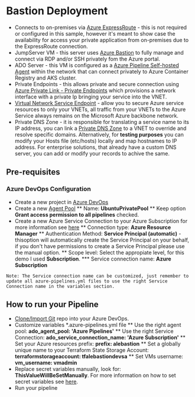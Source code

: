 # Bastion Deployment

* Connects to on-premises via [Azure ExpressRoute](https://azure.microsoft.com/en-us/services/expressroute/) - this is not required or configured in this sample, however it's meant to show case the availability for access your private application from on-premises due to the ExpressRoute connection.
* JumpServer VM - this server uses [Azure Bastion](https://azure.microsoft.com/en-us/services/azure-bastion/) to fully manage and connect via RDP and/or SSH privately fom the Azure portal.
* ADO Server - this VM is configured as a [Azure Pipeline Self-hosted Agent](https://docs.microsoft.com/en-us/azure/devops/pipelines/agents/agents) within the network that can connect privately to Azure Container Registry and AKS cluster.
* Private Endpoints - this allows private and secure connection using [Azure Private Link - Private Endpoints](https://docs.microsoft.com/en-us/azure/private-link/private-endpoint-overview) which provisions a network interface with a private Ip bringing your service into the VNET.
* [Virtual Network Service Endpoint](https://docs.microsoft.com/en-us/azure/private-link/private-endpoint-overview) - allow you to secure Azure service resources to only your VNETs, all traffic from your VNETs to the Azure Service always remains on the Microsoft Azure backbone network. 
* Private DNS Zone - it is responsible for translating a service name to its IP address, you can link a [Private DNS Zone](https://docs.microsoft.com/en-us/azure/dns/private-dns-overview) to a VNET to override and resolve specific domains. Alternatively, for **testing purposes** you can modify your Hosts file (etc/hosts) locally and map hostnames to IP address. For enterprise solutions, that already have a custom DNS server, you can add or modify your records to achive the same.

## Pre-requisites

### Azure DevOps Configuration
* Create a new project in [Azure DevOps](https://dev.azure.com/)
* Create a new [Agent Pool](https://docs.microsoft.com/en-us/azure/devops/pipelines/agents/pools-queues)
** Name: **UbuntuPrivatePool**
** Keep option **Grant access permission to all pipelines** checked.
* Create a new Azure Service Connection to your Azure Subscription for more information see [here](https://docs.microsoft.com/en-us/azure/devops/pipelines/library/service-endpoints)
** Connection type: **Azure Resource Manager**
** Authentication Method: **Service Principal (automatic)** - thisoption will automatically create the Service Principal on your behalf, if you don't have permissions to create a Service Principal please use the manual option.
** Scope level: Select the appropiate level, for this demo I used **Subscription**.
*** Service connection name: **Azure Subscription** 
```
Note: The Service connection name can be customized, just remember to update all azure-pipelines.yml files to use the right Service Connection name in the variables section.
```

## How to run your Pipeline
* [Clone/Import Git](https://docs.microsoft.com/en-us/azure/devops/repos/git/import-git-repository) repo into your Azure DevOps.
* Customize variables *.azure-pipelines.yml file
** Use the right agent pool: **ado_agent_pool: 'Azure Pipelines'**
** Use the right Service Connection: **ado_service_connection_name: 'Azure Subscription'**
** Set your Azure resources prefix: **prefix: alebastion**
** Set a globally unique name to your Terraform State Storage Account: **terraformstorageaccount: tfalebastiondevsa**
** Set VMs username: **vm_username: vmadmin**
* Replace secret variables manually, look for: **ThisValueWillBeSetManually**. For more information on how to set secret variables see [here](https://docs.microsoft.com/en-us/azure/devops/pipelines/process/variables?view=azure-devops&tabs=yaml%2Cbatch#secret-variables).
* Run your pipeline


